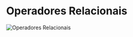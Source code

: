 # Operadores Relacionais

![Operadores Relacionais](http://linguagemc.com.br/wp-content/uploads/2012/03/Tabela-Operadores-Relacionais2.png)